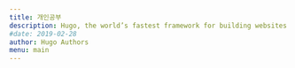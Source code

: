 ```yaml
---
title: 개인공부
description: Hugo, the world’s fastest framework for building websites
#date: 2019-02-28
author: Hugo Authors
menu: main
---
```


